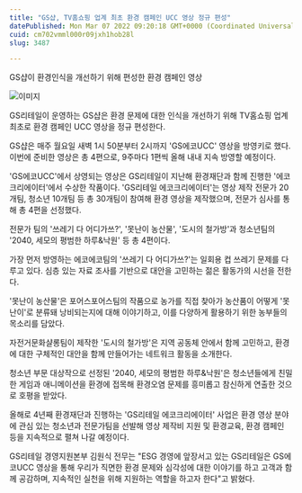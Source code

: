 ```yaml
---
title: "GS샵, TV홈쇼핑 업계 최초 환경 캠페인 UCC 영상 정규 편성"
datePublished: Mon Mar 07 2022 09:20:18 GMT+0000 (Coordinated Universal Time)
cuid: cm702vmml000r09jxh1hob28l
slug: 3487

---
```



GS샵이 환경인식을 개선하기 위해 편성한 환경 캠페인 영상

![이미지](https://cdn.hashnode.com/res/hashnode/image/upload/v1739253919731/fbb2e528-6f3b-44d0-9f59-245f07be0b70.jpeg)

GS리테일이 운영하는 GS샵은 환경 문제에 대한 인식을 개선하기 위해 TV홈쇼핑 업계 최초로 환경 캠페인 UCC 영상을 정규 편성한다.

GS샵은 매주 월요일 새벽 1시 50분부터 2시까지 'GS에코UCC' 영상을 방영키로 했다. 이번에 준비한 영상은 총 4편으로, 9주마다 1편씩 올해 내내 지속 방영할 예정이다.

'GS에코UCC'에서 상영되는 영상은 GS리테일이 지난해 환경재단과 함께 진행한 '에코크리에이터'에서 수상한 작품이다. 'GS리테일 에코크리에이터'는 영상 제작 전문가 20개팀, 청소년 10개팀 등 총 30개팀이 참여해 환경 영상을 제작했으며, 전문가 심사를 통해 총 4편을 선정했다.

전문가 팀의 '쓰레기 다 어디가쓰?', '못난이 농산물', '도시의 철가방'과 청소년팀의 '2040, 세모의 평범한 하루&낙원' 등 총 4편이다.

가장 먼저 방영하는 에코에코팀의 '쓰레기 다 어디가쓰?'는 일회용 컵 쓰레기 문제를 다루고 있다. 심층 있는 자료 조사를 기반으로 대안을 고민하는 젊은 활동가의 시선을 전한다.

'못난이 농산물'은 포어스포어스팀의 작품으로 농가를 직접 찾아가 농산품이 어떻게 '못난이'로 분류돼 낭비되는지에 대해 이야기하고, 이를 다양하게 활용하기 위한 농부들의 목소리를 담았다.

자전거문화샬롱팀이 제작한 '도시의 철가방'은 지역 공동체 안에서 함께 고민하고, 환경에 대한 구체적인 대안을 함께 만들어가는 네트워크 활동을 소개한다.

청소년 부문 대상작으로 선정된 '2040, 세모의 평범한 하루&낙원'은 청소년들에게 친밀한 게임과 애니메이션을 환경에 접목해 환경오염 문제를 흥미롭고 참신하게 연출한 것으로 호평을 받았다.

올해로 4년째 환경재단과 진행하는 'GS리테일 에코크리에이터' 사업은 환경 영상 분야에 관심 있는 청소년과 전문가팀을 선발해 영상 제작비 지원 및 환경교육, 환경 캠페인 등을 지속적으로 펼쳐 나갈 예정이다.

GS리테일 경영지원본부 김원식 전무는 "ESG 경영에 앞장서고 있는 GS리테일은 GS에코UCC 영상을 통해 우리가 직면한 환경 문제와 심각성에 대한 이야기를 하고 고객과 함께 공감하며, 지속적인 실천을 위해 지원하는 역할을 하고자 한다"고 밝혔다.
